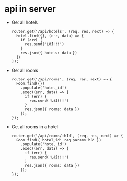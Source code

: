 # api in server

- Get all hotels

      router.get('/api/hotels', (req, res, next) => {
        Hotel.find({}, (err, data) => {
          if (err) {
            res.send('Lỗi!!!')
          }
          res.json({ hotels: data })
        })
      });

- Get all rooms

      router.get('/api/rooms', (req, res, next) => {
        Room.find({})
          .populate('hotel_id')
          .exec((err, data) => {
            if (err) {
              res.send('Lỗi!!!')
            }
            res.json({ rooms: data })
          });
      });

- Get all rooms in a hotel

      router.get('/api/rooms/:hId', (req, res, next) => {
        Room.find({ hotel_id: req.params.hId })
          .populate('hotel_id')
          .exec((err, data) => {
            if (err) {
              res.send('Lỗi!!!')
            }
            res.json({ rooms: data })
          });
      });
